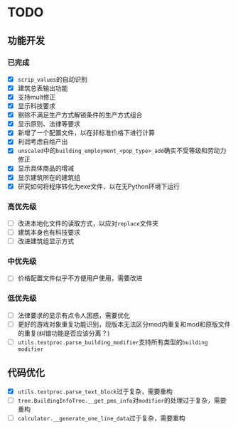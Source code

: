 # TODO

## 功能开发
### 已完成
- [x] `scrip_values`的自动识别
- [x] 建筑总表输出功能
- [x] 支持mult修正
- [x] 显示科技要求
- [x] 剔除不满足生产方式解锁条件的生产方式组合
- [x] 显示原则、法律等要求
- [x] 新增了一个配置文件，以在非标准价格下进行计算
- [x] 利润考虑自给产出
- [x] `unscaled`中的`building_employment_<pop_type>_add`确实不受等级和劳动力修正
- [x] 显示具体商品的增减
- [x] 显示建筑所在的建筑组
- [x] 研究如何将程序转化为exe文件，以在无Python环境下运行
### 高优先级
- [ ] 改进本地化文件的读取方式，以应对`replace`文件夹
- [ ] 建筑本身也有科技要求
- [ ] 改进建筑组显示方式
### 中优先级
- [ ] 价格配置文件似乎不方便用户使用，需要改进
### 低优先级
- [ ] 法律要求的显示有点令人困惑，需要优化
- [ ] 更好的游戏对象重复功能识别，现版本无法区分mod内重复和mod和原版文件的重复(纠错功能是否应该分离？)
- [ ] `utils.textproc.parse_building_modifier`支持所有类型的`building modifier`
## 代码优化
- [x] `utils.textproc.parse_text_block`过于复杂，需要重构
- [ ] `tree.BuildingInfoTree.__get_pms_info`对`modifier`的处理过于复杂，需要重构
- [ ] `calculator.__generate_one_line_data`过于复杂，需要重构

